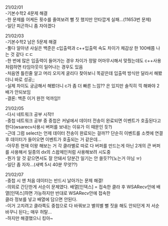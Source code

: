 21/02/01  
-기본수학2 4문제 해결  
-한 문제를 어케든 횟수를 줄여보려 뻘 짓 했지만 안타깝게 실패...(11653번 문제)  
-일단 피곤하니 좀 자야겠다  

21/02/03  
-기본수학2 남은 5문제 해결  
-풀다 알아낸 사실은 백준은 c입출력과 c++입출력 속도 차이가 체감상 한 100배쯤 나는 것 같다 ㄷㄷ  
-한 번에 많은 입출력이 들어가는 경우 차이가 정말 어마무시해서 맞췄는데도 c++사용처럼하면 타임아웃이 일어나는 경우도 있음  
-처음엔 틀린줄 알고 머리 오지게 굴리다 찾아보니 똑같은데 입출력 방식만 달라서 해봤더니 바로 성공;;  
-실제 차이도 궁금해서 해봤더니 c가 좀 더 빠른 느낌?? 은 있지만 솔직히 끽 해봐야 2배가 안되보임  
-결론: 백준 이거 완전 억까임!!  

21/02/05  
-다시 네트워크 공부 시작!!  
-중첩 네트워크 공부 중 중첩은 커널에서 데이터 전송이 완료되면 이벤트가 호출된다고 한다(wsarecv사용시 버퍼를 보내는 이유가 이 때문인 듯?)  
-근데 그럼 select는 언제 데이터 전송이 완료되는 걸까?? 단순히 이벤트를 소켓에 연결 후 데이터가 들어오면 이벤트가 호출되는 거 같은데...  
-아무튼 현재 이왕 해보는 거 각 클라별로 따로 다 버퍼를 만드는게 아닌 2개의 큰 버퍼를 사용해서 일종의 dx의 스왑체인처럼 사용해보려 시도중  
-뭔가 알 것 같으면서도 잘 안돼서 당분간 일기는 안 쓸듯??(노는거 아님 ㅠ)  
-일단 좀 자자...(새벽 5시 40분 무엇??)  

21/02/07  
-중첩 시 맨 처음 데이터는 반드시 날아가는 문제 해결!  
-의외로 간단한게 서순이 문제였다. 배열[인덱스] = 접속한 클라 후 WSARecv안에 배열[인덱스]하면 가능하지만 반대로 WSARecv안에 접속한  
클라 정보를 넣고 배열에 담으면 안된다.  
-이거 고치려고 클라쪽도 중첩으로 다 바꿔보고 별의별 뻘 짓을 해도 안되던게 저 서순바꾸니 된다;; 매우 허탈...  
-하지만 해결했으니 킹아~  
